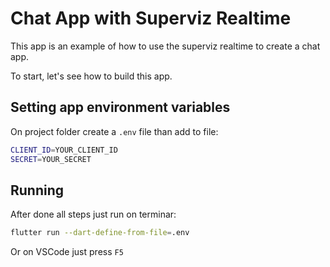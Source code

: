 # Chat App with Superviz Realtime

This app is an example of how to use the superviz realtime to create a chat app.

To start, let's see how to build this app.

## Setting app environment variables

On project folder create a `.env` file than add to file:

```bash
CLIENT_ID=YOUR_CLIENT_ID
SECRET=YOUR_SECRET
```

## Running

After done all steps just run on terminar:

```bash
flutter run --dart-define-from-file=.env
```

Or on VSCode just press `F5`
